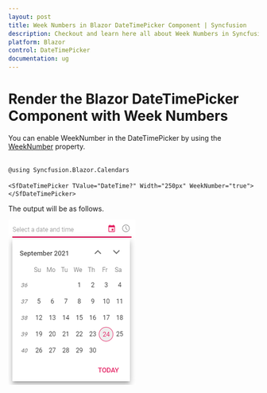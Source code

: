 ```yaml
---
layout: post
title: Week Numbers in Blazor DateTimePicker Component | Syncfusion
description: Checkout and learn here all about Week Numbers in Syncfusion Blazor DateTimePicker component and more.
platform: Blazor
control: DateTimePicker
documentation: ug
---
```


# Render the Blazor DateTimePicker Component with Week Numbers

You can enable WeekNumber in the DateTimePicker by using the [WeekNumber](https://help.syncfusion.com/cr/blazor/Syncfusion.Blazor.Calendars.CalendarBase-1.html?&_ga=2.27644924.1192045546.1630297484-1815315561.1628088345#Syncfusion_Blazor_Calendars_CalendarBase_1_WeekNumber) property.

```cshtml

@using Syncfusion.Blazor.Calendars

<SfDateTimePicker TValue="DateTime?" Width="250px" WeekNumber="true"></SfDateTimePicker>

```

The output will be as follows.

![Blazor DateTimePicker Week Number](./images/blazor_datetimepicker_weeknumber.png)